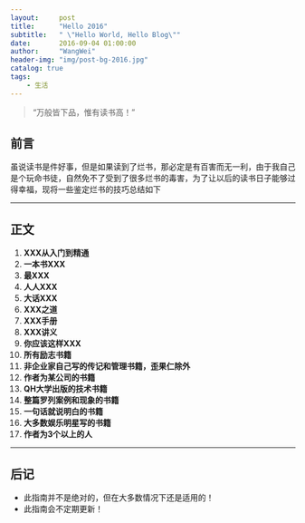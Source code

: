 ```yaml
---
layout:     post
title:      "Hello 2016"
subtitle:   " \"Hello World, Hello Blog\""
date:       2016-09-04 01:00:00
author:     "WangWei"
header-img: "img/post-bg-2016.jpg"
catalog: true
tags:
    - 生活
---
```


> “万般皆下品，惟有读书高！”


## 前言

虽说读书是件好事，但是如果读到了烂书，那必定是有百害而无一利，由于我自己是个玩命书徒，自然免不了受到了很多烂书的毒害，为了让以后的读书日子能够过得幸福，现将一些鉴定烂书的技巧总结如下

---

## 正文
1. **XXX从入门到精通**
2. **一本书XXX**
3. **最XXX**
4. **人人XXX**
5. **大话XXX**
6. **XXX之道**
7. **XXX手册**
8. **XXX讲义**
9. **你应该这样XXX**
10. **所有励志书籍**
11. **非企业家自己写的传记和管理书籍，歪果仁除外**
12. **作者为某公司的书籍**
13. **QH大学出版的技术书籍**
14. **整篇罗列案例和现象的书籍**
15. **一句话就说明白的书籍**
16. **大多数娱乐明星写的书籍**
17. **作者为3个以上的人**

---

## 后记
- 此指南并不是绝对的，但在大多数情况下还是适用的！
- 此指南会不定期更新！